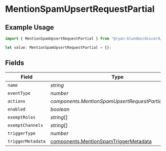 # MentionSpamUpsertRequestPartial

## Example Usage

```typescript
import { MentionSpamUpsertRequestPartial } from "@ryan-blunden/discord/models/components";

let value: MentionSpamUpsertRequestPartial = {};
```

## Fields

| Field                                                                                          | Type                                                                                           | Required                                                                                       | Description                                                                                    |
| ---------------------------------------------------------------------------------------------- | ---------------------------------------------------------------------------------------------- | ---------------------------------------------------------------------------------------------- | ---------------------------------------------------------------------------------------------- |
| `name`                                                                                         | *string*                                                                                       | :heavy_minus_sign:                                                                             | N/A                                                                                            |
| `eventType`                                                                                    | *number*                                                                                       | :heavy_minus_sign:                                                                             | N/A                                                                                            |
| `actions`                                                                                      | *components.MentionSpamUpsertRequestPartialActions*[]                                          | :heavy_minus_sign:                                                                             | N/A                                                                                            |
| `enabled`                                                                                      | *boolean*                                                                                      | :heavy_minus_sign:                                                                             | N/A                                                                                            |
| `exemptRoles`                                                                                  | *string*[]                                                                                     | :heavy_minus_sign:                                                                             | N/A                                                                                            |
| `exemptChannels`                                                                               | *string*[]                                                                                     | :heavy_minus_sign:                                                                             | N/A                                                                                            |
| `triggerType`                                                                                  | *number*                                                                                       | :heavy_minus_sign:                                                                             | N/A                                                                                            |
| `triggerMetadata`                                                                              | [components.MentionSpamTriggerMetadata](../../models/components/mentionspamtriggermetadata.md) | :heavy_minus_sign:                                                                             | N/A                                                                                            |